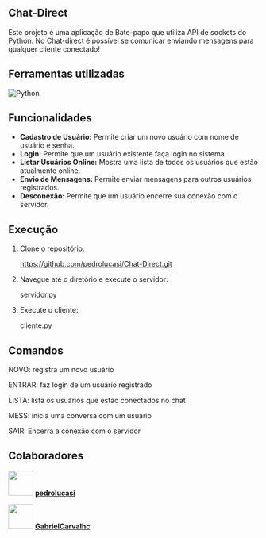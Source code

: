 ## Chat-Direct

 Este projeto é uma aplicação de Bate-papo que utiliza API de sockets do Python. No Chat-direct é possível se comunicar enviando mensagens para qualquer cliente conectado! 

 ## Ferramentas utilizadas 

![Python](https://img.shields.io/badge/Python-3776AB?style=for-the-badge&logo=python&logoColor=white)

 ## Funcionalidades

- **Cadastro de Usuário:** Permite criar um novo usuário com nome de usuário e senha.  
- **Login:** Permite que um usuário existente faça login no sistema.  
- **Listar Usuários Online:** Mostra uma lista de todos os usuários que estão atualmente online.  
- **Envio de Mensagens:** Permite enviar mensagens para outros usuários registrados.  
- **Desconexão:** Permite que um usuário encerre sua conexão com o servidor.  


 ## Execução

   1. Clone o repositório:
      
      https://github.com/pedrolucasi/Chat-Direct.git
      
   2. Navegue até o diretório e execute o servidor:

      servidor.py

   3. Execute o cliente:  
      
      cliente.py

 ## Comandos 
 
 NOVO: registra um novo usuário

 ENTRAR: faz login de um usuário registrado

 LISTA: lista os usuários que estão conectados no chat

 MESS: inicia uma conversa com um usuário

 SAIR: Encerra a conexão com o servidor

 ## Colaboradores 

[<img src="https://github.com/pedrolucasi.png" width="50px">](https://github.com/pedrolucasi) **[pedrolucasi](https://github.com/pedrolucasi)**  

[<img src="https://github.com/GabrielCarvalhc.png" width="50px">](https://github.com/GabrielCarvalhc) **[GabrielCarvalhc](https://github.com/GabrielCarvalhc)**  



